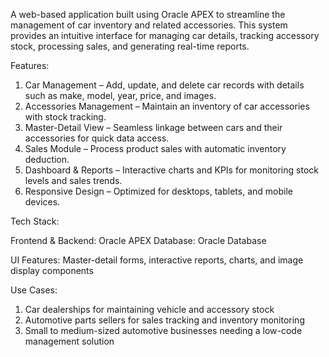 A web-based application built using Oracle APEX to streamline the management of car inventory and related accessories. This system provides an intuitive interface for managing car details, tracking accessory stock, processing sales, and generating real-time reports.

Features:
1. Car Management – Add, update, and delete car records with details such as make, model, year, price, and images.
2. Accessories Management – Maintain an inventory of car accessories with stock tracking.
3. Master-Detail View – Seamless linkage between cars and their accessories for quick data access.
4. Sales Module – Process product sales with automatic inventory deduction.
5. Dashboard & Reports – Interactive charts and KPIs for monitoring stock levels and sales trends.
6. Responsive Design – Optimized for desktops, tablets, and mobile devices.

Tech Stack:

Frontend & Backend: Oracle APEX
Database: Oracle Database

UI Features: Master-detail forms, interactive reports, charts, and image display components

Use Cases:
1. Car dealerships for maintaining vehicle and accessory stock
2. Automotive parts sellers for sales tracking and inventory monitoring
3. Small to medium-sized automotive businesses needing a low-code management solution


